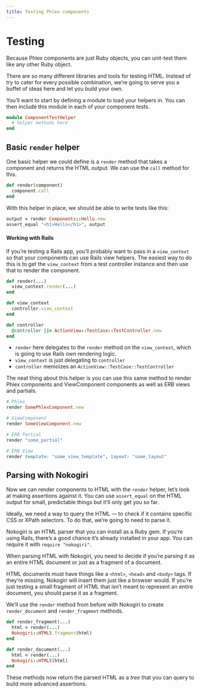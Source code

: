 ```yaml
---
title: Testing Phlex components
---
```


# Testing

Because Phlex components are just Ruby objects, you can unit-test them like any other Ruby object.

There are so many different libraries and tools for testing HTML. Instead of try to cater for every possible combination, we’re going to serve you a buffet of ideas here and let you build your own.

You’ll want to start by defining a module to load your helpers in. You can then include this module in each of your component tests.

```ruby
module ComponentTestHelper
  # helper methods here
end
```

## Basic `render` helper

One basic helper we could define is a `render` method that takes a component and returns the HTML output. We can use the `call` method for this.

```ruby
def render(component)
  component.call
end
```

With this helper in place, we should be able to write tests like this:

```ruby
output = render Components::Hello.new
assert_equal "<h1>Hello</h1>", output
```

#### Working with Rails <Badge type="danger" text="Rails" />

If you’re testing a Rails app, you’ll probably want to pass in a `view_context` so that your components can use Rails view helpers. The easiest way to do this is to get the `view_context` from a test controller instance and then use that to render the component.

```ruby
def render(...)
  view_context.render(...)
end

def view_context
  controller.view_context
end

def controller
  @controller ||= ActionView::TestCase::TestController.new
end
```

- `render` here delegates to the `render` method on the `view_context`, which is going to use Rails own rendering logic.
- `view_context` is just delegating to `controller`
- `controller` memoizes an `ActionView::TestCase::TestController`

The neat thing about this helper is you can use this same method to render Phlex components and ViewComponent components as well as ERB views and partials.

```ruby
# Phlex
render SomePhlexComponent.new

# ViewComponent
render SomeViewComponent.new

# ERB Partial
render "some_partial"

# ERB View
render template: "some_view_template", layout: "some_layout"
```

## Parsing with Nokogiri

Now we can render components to HTML with the `render` helper, let’s look at making assertions against it. You can use `assert_equal` on the HTML output for small, predictable things but it’ll only get you so far.

Ideally, we need a way to query the HTML — to check if it contains specific CSS or XPath selectors. To do that, we’re going to need to parse it.

Nokogiri is an HTML parser that you can install as a Ruby gem. If you’re using Rails, there’s a good chance it’s already installed in your app. You can require it with `require "nokogiri"`.

When parsing HTML with Nokogiri, you need to decide if you’re parsing it as an entire HTML document or just as a fragment of a document.

HTML documents must have things like a `<html>`, `<head>` and `<body>` tags. If they’re missing, Nokogiri will insert them just like a browser would. If you’re just testing a small fragment of HTML that isn’t meant to represent an entire document, you should parse it as a fragment.

We’ll use the `render` method from before with Nokogiri to create `render_document` and `render_fragment` methods.

```ruby
def render_fragment(...)
  html = render(...)
  Nokogiri::HTML5.fragment(html)
end

def render_document(...)
  html = render(...)
  Nokogiri::HTML5(html)
end
```

These methods now return the parsed HTML as a _tree_ that you can query to build more advanced assertions.
